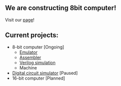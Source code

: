 ## We are constructing 8bit computer!

Visit our [page](https://kn-breadboard-computing.github.io/index.html)!

## Current projects:
- 8-bit computer [Ongoing]
  - [Emulator](https://github.com/KN-Breadboard-Computing/emulator) 
  - [Assembler](https://github.com/KN-Breadboard-Computing/assembler)
  - [Verilog simulation](https://github.com/KN-Breadboard-Computing/computer)
  - Machine
- [Digital circuit simulator](https://github.com/KN-Breadboard-Computing/simulator) [Paused]
- 16-bit computer [Planned]
